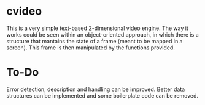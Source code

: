 cvideo
======

This is a very simple text-based 2-dimensional video engine.
The way it works could be seen within an object-oriented approach, in which there is a structure that mantains the state of a frame (meant to be mapped in a screen). This frame is then manipulated by the functions provided.

To-Do
=====

Error detection, description and handling can be improved.
Better data structures can be implemented and some boilerplate code can be removed.
